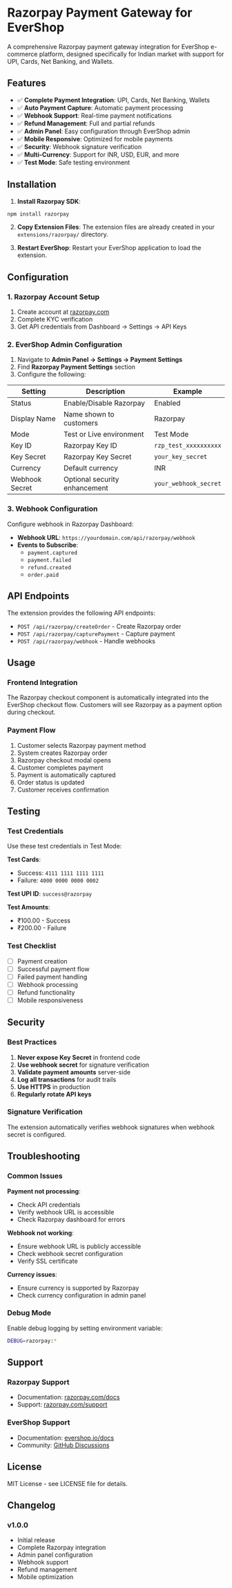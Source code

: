 # Razorpay Payment Gateway for EverShop

A comprehensive Razorpay payment gateway integration for EverShop e-commerce platform, designed specifically for Indian market with support for UPI, Cards, Net Banking, and Wallets.

## Features

- ✅ **Complete Payment Integration**: UPI, Cards, Net Banking, Wallets
- ✅ **Auto Payment Capture**: Automatic payment processing
- ✅ **Webhook Support**: Real-time payment notifications
- ✅ **Refund Management**: Full and partial refunds
- ✅ **Admin Panel**: Easy configuration through EverShop admin
- ✅ **Mobile Responsive**: Optimized for mobile payments
- ✅ **Security**: Webhook signature verification
- ✅ **Multi-Currency**: Support for INR, USD, EUR, and more
- ✅ **Test Mode**: Safe testing environment

## Installation

1. **Install Razorpay SDK**:
```bash
npm install razorpay
```

2. **Copy Extension Files**: The extension files are already created in your `extensions/razorpay/` directory.

3. **Restart EverShop**: Restart your EverShop application to load the extension.

## Configuration

### 1. Razorpay Account Setup

1. Create account at [razorpay.com](https://razorpay.com)
2. Complete KYC verification
3. Get API credentials from Dashboard → Settings → API Keys

### 2. EverShop Admin Configuration

1. Navigate to **Admin Panel → Settings → Payment Settings**
2. Find **Razorpay Payment Settings** section
3. Configure the following:

| Setting | Description | Example |
|---------|-------------|---------|
| Status | Enable/Disable Razorpay | Enabled |
| Display Name | Name shown to customers | Razorpay |
| Mode | Test or Live environment | Test Mode |
| Key ID | Razorpay Key ID | `rzp_test_xxxxxxxxxx` |
| Key Secret | Razorpay Key Secret | `your_key_secret` |
| Currency | Default currency | INR |
| Webhook Secret | Optional security enhancement | `your_webhook_secret` |

### 3. Webhook Configuration

Configure webhook in Razorpay Dashboard:

- **Webhook URL**: `https://yourdomain.com/api/razorpay/webhook`
- **Events to Subscribe**:
  - `payment.captured`
  - `payment.failed`
  - `refund.created`
  - `order.paid`

## API Endpoints

The extension provides the following API endpoints:

- `POST /api/razorpay/createOrder` - Create Razorpay order
- `POST /api/razorpay/capturePayment` - Capture payment
- `POST /api/razorpay/webhook` - Handle webhooks

## Usage

### Frontend Integration

The Razorpay checkout component is automatically integrated into the EverShop checkout flow. Customers will see Razorpay as a payment option during checkout.

### Payment Flow

1. Customer selects Razorpay payment method
2. System creates Razorpay order
3. Razorpay checkout modal opens
4. Customer completes payment
5. Payment is automatically captured
6. Order status is updated
7. Customer receives confirmation

## Testing

### Test Credentials

Use these test credentials in Test Mode:

**Test Cards**:
- Success: `4111 1111 1111 1111`
- Failure: `4000 0000 0000 0002`

**Test UPI ID**: `success@razorpay`

**Test Amounts**:
- ₹100.00 - Success
- ₹200.00 - Failure

### Test Checklist

- [ ] Payment creation
- [ ] Successful payment flow
- [ ] Failed payment handling
- [ ] Webhook processing
- [ ] Refund functionality
- [ ] Mobile responsiveness

## Security

### Best Practices

1. **Never expose Key Secret** in frontend code
2. **Use webhook secret** for signature verification
3. **Validate payment amounts** server-side
4. **Log all transactions** for audit trails
5. **Use HTTPS** in production
6. **Regularly rotate API keys**

### Signature Verification

The extension automatically verifies webhook signatures when webhook secret is configured.

## Troubleshooting

### Common Issues

**Payment not processing**:
- Check API credentials
- Verify webhook URL is accessible
- Check Razorpay dashboard for errors

**Webhook not working**:
- Ensure webhook URL is publicly accessible
- Check webhook secret configuration
- Verify SSL certificate

**Currency issues**:
- Ensure currency is supported by Razorpay
- Check currency configuration in admin panel

### Debug Mode

Enable debug logging by setting environment variable:
```bash
DEBUG=razorpay:*
```

## Support

### Razorpay Support
- Documentation: [razorpay.com/docs](https://razorpay.com/docs)
- Support: [razorpay.com/support](https://razorpay.com/support)

### EverShop Support
- Documentation: [evershop.io/docs](https://evershop.io/docs)
- Community: [GitHub Discussions](https://github.com/evershopcommerce/evershop/discussions)

## License

MIT License - see LICENSE file for details.

## Changelog

### v1.0.0
- Initial release
- Complete Razorpay integration
- Admin panel configuration
- Webhook support
- Refund management
- Mobile optimization
